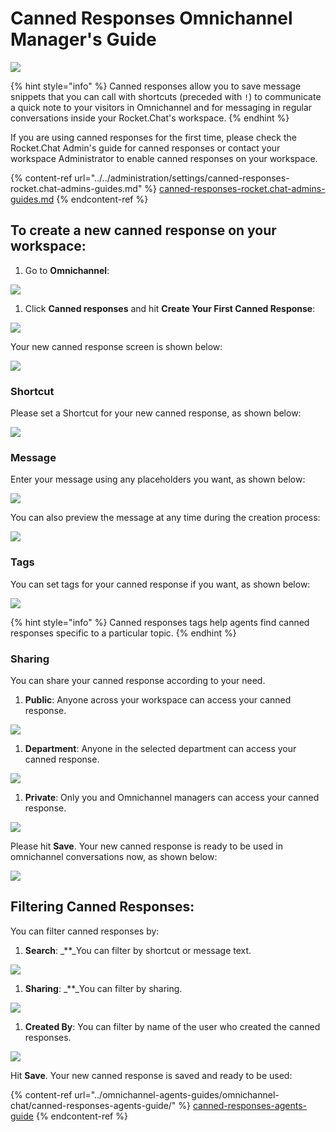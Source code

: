 # Canned Responses Omnichannel Manager's Guide

![](<../../../.gitbook/assets/2021-06-10\_22-31-38 (3) (3) (3) (3) (3) (3) (3) (3) (3) (2) (3) (1) (9).jpg>)

{% hint style="info" %}
Canned responses allow you to save message snippets that you can call with shortcuts (preceded with `!`) to communicate a quick note to your visitors in Omnichannel and for messaging in regular conversations inside your Rocket.Chat's workspace.
{% endhint %}

If you are using canned responses for the first time, please check the Rocket.Chat Admin's guide for canned responses or contact your workspace Administrator to enable canned responses on your workspace.

{% content-ref url="../../administration/settings/canned-responses-rocket.chat-admins-guides.md" %}
[canned-responses-rocket.chat-admins-guides.md](../../administration/settings/canned-responses-rocket.chat-admins-guides.md)
{% endcontent-ref %}

## To create a new canned response on your workspace:

1. Go to **Omnichannel**:

![](<../../../.gitbook/assets/image (502) (1) (1).png>)

1. Click **Canned responses** and hit **Create Your First Canned Response**:

![](<../../../.gitbook/assets/image (513).png>)

Your new canned response screen is shown below:

![](<../../../.gitbook/assets/image (496).png>)

### Shortcut

Please set a Shortcut for your new canned response, as shown below:

![](<../../../.gitbook/assets/image (506).png>)

### Message

Enter your message using any placeholders you want, as shown below:

![](<../../../.gitbook/assets/image (514).png>)

You can also preview the message at any time during the creation process:

![](<../../../.gitbook/assets/image (509).png>)

### Tags

You can set tags for your canned response if you want, as shown below:

![](<../../../.gitbook/assets/image (510).png>)

{% hint style="info" %}
Canned responses tags help agents find canned responses specific to a particular topic.
{% endhint %}

### Sharing

You can share your canned response according to your need.

1. **Public**: Anyone across your workspace can access your canned response.

![](<../../../.gitbook/assets/image (504).png>)

1. **Department**: Anyone in the selected department can access your canned response.

![](<../../../.gitbook/assets/image (505).png>)

1. **Private**: Only you and Omnichannel managers can access your canned response.

![](<../../../.gitbook/assets/image (506) (2) (2) (3).png>)

Please hit **Save**. Your new canned response is ready to be used in omnichannel conversations now, as shown below:

![](<../../../.gitbook/assets/image (511).png>)

## Filtering Canned Responses:

You can filter canned responses by:

1. **Search**: \_\*\*\_You can filter by shortcut or message text.

![](<../../../.gitbook/assets/image (515).png>)

1. **Sharing**: \_\*\*\_You can filter by sharing.

![](<../../../.gitbook/assets/image (516).png>)

1. **Created By**: You can filter by name of the user who created the canned responses.

![](<../../../.gitbook/assets/image (517).png>)

Hit **Save**. Your new canned response is saved and ready to be used:

{% content-ref url="../omnichannel-agents-guides/omnichannel-chat/canned-responses-agents-guide/" %}
[canned-responses-agents-guide](../omnichannel-agents-guides/omnichannel-chat/canned-responses-agents-guide/)
{% endcontent-ref %}
